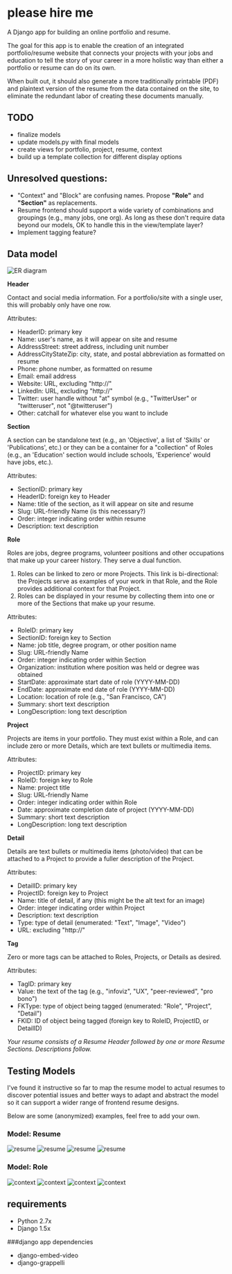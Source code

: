 # please hire me
A Django app for building an online portfolio and resume.

The goal for this app is to enable the creation of an integrated portfolio/resume website that connects your projects with your jobs and education to tell the story of your career in a more holistic way than either a portfolio or resume can do on its own. 

When built out, it should also generate a more traditionally printable (PDF) and plaintext version of the resume from the data contained on the site, to eliminate the redundant labor of creating these documents manually. 

## TODO

* finalize models
* update models.py with final models
* create views for portfolio, project, resume, context
* build up a template collection for different display options

## Unresolved questions:
* "Context" and "Block" are confusing names. Propose **"Role"** and **"Section"** as replacements.
* Resume frontend should support a wide variety of combinations and groupings (e.g., many jobs, one org). As long as these don't require data beyond our models, OK to handle this in the view/template layer? 
* Implement tagging feature? 

## Data model

![ER diagram](/docs/img/PleaseHireMeER.png "Entity-Relationship diagram")

**Header**

Contact and social media information. For a portfolio/site with a single user, this will probably only have one row. 

Attributes:

* HeaderID: primary key
* Name: user's name, as it will appear on site and resume
* AddressStreet: street address, including unit number
* AddressCityStateZip: city, state, and postal abbreviation as formatted on resume
* Phone: phone number, as formatted on resume
* Email: email address
* Website: URL, excluding "http://"
* LinkedIn: URL, excluding "http://"
* Twitter: user handle without "at" symbol (e.g., "TwitterUser" or "twitteruser", not "@twitteruser")
* Other: catchall for whatever else you want to include

**Section**

A section can be standalone text (e.g., an 'Objective', a list of 'Skills' or 'Publications', etc.) or they can be a container for a "collection" of Roles (e.g., an 'Education' section would include schools, 'Experience' would have jobs, etc.).

Attributes: 

* SectionID: primary key
* HeaderID: foreign key to Header
* Name: title of the section, as it will appear on site and resume
* Slug: URL-friendly Name (is this necessary?)
* Order: integer indicating order within resume
* Description: text description

**Role**

Roles are jobs, degree programs, volunteer positions and other occupations that make up your career history. They serve a dual function. 

1. Roles can be linked to zero or more Projects. This link is bi-directional: the Projects serve as examples of your work in that Role, and the Role provides additional context for that Project.
2. Roles can be displayed in your resume by collecting them into one or more of the Sections that make up your resume.

Attributes: 

* RoleID: primary key
* SectionID: foreign key to Section
* Name: job title, degree program, or other position name
* Slug: URL-friendly Name
* Order: integer indicating order within Section
* Organization: institution where position was held or degree was obtained
* StartDate: approximate start date of role (YYYY-MM-DD)
* EndDate: approximate end date of role (YYYY-MM-DD)
* Location: location of role (e.g., "San Francisco, CA")
* Summary: short text description
* LongDescription: long text description

**Project**

Projects are items in your portfolio. They must exist within a Role, and can include zero or more Details, which are text bullets or multimedia items.

Attributes:

* ProjectID: primary key
* RoleID: foreign key to Role
* Name: project title
* Slug: URL-friendly Name
* Order: integer indicating order within Role
* Date: approximate completion date of project (YYYY-MM-DD)
* Summary: short text description
* LongDescription: long text description

**Detail**

Details are text bullets or multimedia items (photo/video) that can be attached to a Project to provide a fuller description of the Project.

Attributes: 

* DetailID: primary key
* ProjectID: foreign key to Project
* Name: title of detail, if any (this might be the alt text for an image)
* Order: integer indicating order within Project
* Description: text description
* Type: type of detail (enumerated: "Text", "Image", "Video")
* URL: excluding "http://"

**Tag**

Zero or more tags can be attached to Roles, Projects, or Details as desired.

Attributes: 

* TagID: primary key
* Value: the text of the tag (e.g., "infoviz", "UX", "peer-reviewed", "pro bono")
* FKType: type of object being tagged (enumerated: "Role", "Project", "Detail")
* FKID: ID of object being tagged (foreign key to RoleID, ProjectID, or DetailID)

*Your resume consists of a Resume Header followed by one or more Resume Sections. Descriptions follow.*

## Testing Models
I've found it instructive so far to map the resume model to actual resumes to discover potential issues and better ways to adapt and abstract the model so it can support a wider range of frontend resume designs. 

Below are some (anonymized) examples, feel free to add your own. 

### Model: Resume
![resume](/docs/img/resume1.png)
![resume](/docs/img/resume2.png)
![resume](/docs/img/resume3.png)
![resume](/docs/img/resume4.png)


### Model: Role
![context](/docs/img/context1.png)
![context](/docs/img/context2.png)
![context](/docs/img/context3.png)
![context](/docs/img/context4.png)

## requirements
* Python 2.7x
* Django 1.5x

###django app dependencies
* django-embed-video
* django-grappelli
